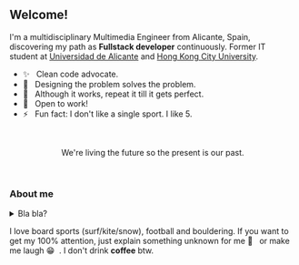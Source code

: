 ## Welcome!

I'm a multidisciplinary Multimedia Engineer from Alicante, Spain, discovering my path as **Fullstack developer** continuously. Former IT student at [Universidad de Alicante](https://www.ua.es) and [Hong Kong City University](https://www.cityu.edu.hk/).

- ✨ &nbsp; Clean code advocate.
- 🤯 &nbsp; Designing the problem solves the problem.
- 🌱 &nbsp; Although it works, repeat it till it gets perfect.
- 🤝 &nbsp; Open to work!
- ⚡ &nbsp; Fun fact: I don't like a single sport. I like 5.

</br>

<p align="center">
We're living the future so
the present is our past.
</p>

</br>

### About me

<details> <summary>Bla bla?</summary>
  
**BLA BLA!**

The most daunting challenges, that's the kind of projects I like to join and work for. Thereby I really enjoy participating in hackathons with friends, thinking or developing new projects and learning new technologies. This days I'm learning React, as I already have a strong knowledge in **Backend** (at least for the project requirements I needed) I wanted to give a try to this known way of developing the **Frontend**. I have started to use **Docker** on my last projects, alongside a Ci/Cd environment with **CircleCI**, which brings you a great adaptability to this always-changing and fast-paced developing society. This is more **DevOps** related, but to be a great Fullstack you should know a bunch of things 🤘🏽 .
</details>


I love board sports (surf/kite/snow), football and bouldering. If you want to get my 100% attention, just explain something unknown for me 🤯 &nbsp; or make me laugh 😁  &nbsp;. I don't drink **coffee** btw.

